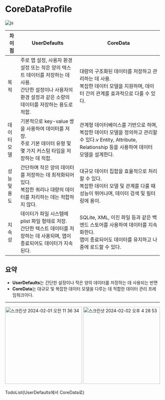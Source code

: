 # CoreDataProfile
![js](https://img.shields.io/badge/Swift-FA7343?style=for-the-badge&logo=swift&logoColor=white)



|차이점|UserDefaults|**CoreData**|
|------|---|---|
|목적|주로 앱 설정, 사용자 환경 설정 또는 작은 양의 텍스트 데이터를 저장하는 데 사용. <br/>간단한 설정이나 사용자의 환경 설정과 같은 소량의 데이터를 저장하는 용도로 적합.|대량의 구조화된 데이터를 저장하고 관리하는 데 사용. <br/>복잡한 데이터 모델을 지원하며, 데이터 간의 관계를 효과적으로 다룰 수 있다.|
|데이터 모델|기본적으로 key-value 쌍을 사용하여 데이터를 저장. <br/>주로 기본 데이터 유형 및 몇 가지 커스텀 타입을 저장하는 데 적합.|관계형 데이터베이스를 기반으로 하며, 복잡한 데이터 모델을 정의하고 관리할 수 있다.v Entity, Attribute, Relationship 등을 사용하여 데이터 모델을 설계한다.|
|성능 및 용도|간단하며 작은 양의 데이터를 저장하는 데 최적화되어 있다.<br/> 복잡한 쿼리나 대량의 데이터를 처리하는 데는 적합하지 않다.|대규모 데이터 집합을 효율적으로 처리할 수 있다. <br/>복잡한 데이터 모델 및 관계를 다룰 때 성능이 뛰어나며, 데이터 검색 및 필터링에 용이.|
|지속성|데이터가 파일 시스템에 plist 파일 형태로 저장.<br/> 간단한 텍스트 데이터를 저장하는 데 사용되며, 앱이 종료되어도 데이터가 지속된다.|SQLite, XML, 이진 파일 등과 같은 백엔드 스토어를 사용하여 데이터를 지속화한다.<br/> 앱이 종료되어도 데이터를 유지하고 나중에 로드할 수 있다.|

## 요약
- **UserDefaults**는 간단한 설정이나 작은 양의 데이터를 저장하는 데 사용되는 반면
- **CoreData**는 대규모 및 복잡한 데이터 모델을 다루는 데 적합한 데이터 관리 프레임워크이다.
---

<img width="250" alt="스크린샷 2024-02-01 오전 11 36 34" src="https://github.com/JosephSeong/CoreDataProfile/assets/48307813/009ef953-35cb-4944-b6a3-c18ba4584c0e">

<img width="250" alt="스크린샷 2024-02-02 오후 4 28 53" src="https://github.com/JosephSeong/CoreDataProfile/assets/48307813/df84de8d-735b-4491-aafe-29b99bad27bf">




TodoList(UserDefaults에서 CoreData로)
